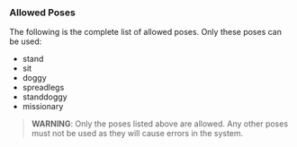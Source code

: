### Allowed Poses

The following is the complete list of allowed poses. Only these poses can be used:

- stand
- sit
- doggy
- spreadlegs
- standdoggy
- missionary

> **WARNING**: Only the poses listed above are allowed. Any other poses must not be used as they will cause errors in the system.
